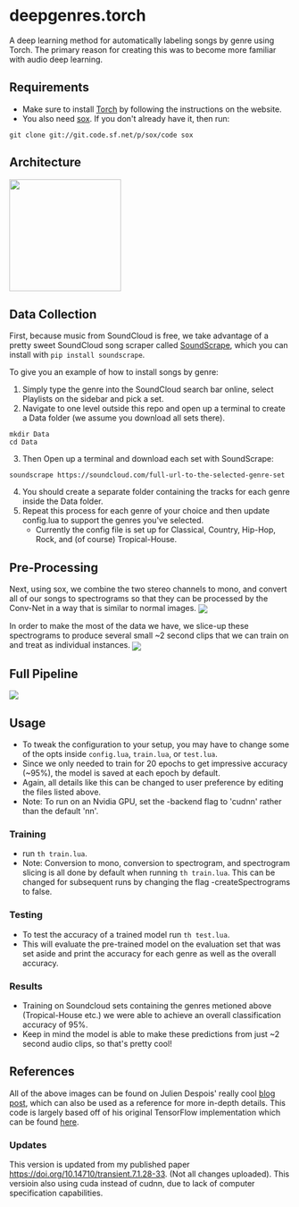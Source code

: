 # deepgenres.torch
A deep learning method for automatically labeling songs by genre using Torch.  The primary reason for creating this was to become more familiar with audio deep learning.    

## Requirements
* Make sure to install [Torch](http://torch.ch/) by following the instructions on the website. 
* You also need [sox](http://sox.sourceforge.net/). If you don't already have it, then run:
```Shell
git clone git://git.code.sf.net/p/sox/code sox
```

## Architecture
<img align="center" src = "https://github.com/amdegroot/deepgenres.torch/blob/master/doc/network.png" height = 200/>

## Data Collection
First, because music from SoundCloud is free, we take advantage of a pretty sweet SoundCloud song scraper called [SoundScrape](https://github.com/Miserlou/SoundScrape), which you can install with `pip install soundscrape`. 

 To give you an example of how to install songs by genre:
 
  1. Simply type the genre into the SoundCloud search bar online, select Playlists on the sidebar and pick a set. 
  2.  Navigate to one level outside this repo and open up a terminal to create a Data folder (we assume you download all sets there).
  ```Shell
  mkdir Data
  cd Data
  ```
  3.  Then Open up a terminal and download each set with SoundScrape:
  ```Shell
  soundscrape https://soundcloud.com/full-url-to-the-selected-genre-set
  ```
  4.  You should create a separate folder containing the tracks for each genre inside the Data folder. 
  5.  Repeat this process for each genre of your choice and then update config.lua to support the genres you've selected.
      * Currently the config file is set up for Classical, Country, Hip-Hop, Rock, and (of course) Tropical-House.
        
 ## Pre-Processing
 Next, using sox, we combine the two stereo channels to mono, and convert all of our songs to spectrograms so that they can be processed by the Conv-Net in a way that is similar to normal images.
 <img align="center" src= "https://github.com/amdegroot/deepgenres.torch/blob/master/doc/spectrogram_example.png"/>
 
 In order to make the most of the data we have, we slice-up these spectrograms to produce several small ~2 second clips that we can train on and treat as individual instances.
 <img align="center" src= "https://github.com/amdegroot/deepgenres.torch/blob/master/doc/sliced_spec_example.png"/>
 
## Full Pipeline
 <img align="center" src= "https://github.com/amdegroot/deepgenres.torch/blob/master/doc/pipeline.png"/>
 
## Usage
* To tweak the configuration to your setup, you may have to change some of the opts inside `config.lua`, `train.lua`, or `test.lua`.
* Since we only needed to train for 20 epochs to get impressive accuracy (~95%), the model is saved at each epoch by default.  
* Again, all details like this can be changed to user preference by editing the files listed above.
* Note: To run on an Nvidia GPU, set the -backend flag to 'cudnn' rather than the default 'nn'. 

### Training 
* run  `th train.lua`.
* Note: Conversion to mono, conversion to spectrogram, and spectrogram slicing is all done by default when running `th train.lua`.  This can be changed for subsequent runs by changing the flag -createSpectrograms to false.

### Testing 
* To test the accuracy of a trained model run `th test.lua`. 
* This will evaluate the pre-trained model on the evaluation set that was set aside and print the accuracy for each genre as well as the overall accuracy. 

### Results
* Training on Soundcloud sets containing the genres metioned above (Tropical-House etc.) we were able to achieve an overall classification accuracy of 95%.  
* Keep in mind the model is able to make these predictions from just ~2 second audio clips, so that's pretty cool!
 
## References
All of the above images can be found on Julien Despois' really cool [blog post](https://chatbotslife.com/finding-the-genre-of-a-song-with-deep-learning-da8f59a61194), which can also be used as a reference for more in-depth details. This code is largely based off of his original TensorFlow implementation which can be found [here](https://github.com/despoisj/DeepAudioClassification).  

### Updates
This version is updated from my published paper https://doi.org/10.14710/transient.7.1.28-33. (Not all changes uploaded).
This versioin also using cuda instead of cudnn, due to lack of computer specification capabilities.